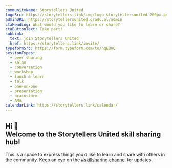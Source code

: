 ```yaml
---
communityName: Storytellers United
logoSrc: https://storytellers.link/img/logo-storytellersunited-200px.png
adminURL: https://storytellersunited.gradu.al/admin
ctaHeading: What would you like to learn or share?
ctaButtonText: Take part!
subLink:
  text: join Storytellers United
  href: https://storytellers.link/invite/
typeformSrc: https://form.typeform.com/to/nqEQHQ
sessionTypes:
  - peer sharing
  - salon
  - conversation
  - workshop
  - lunch & learn
  - talk
  - one-on-one
  - presentation
  - brainstorm
  - AMA
calendarLink: https://storytellers.link/calendar/
---
```


## Hi 👋 <br /> Welcome to the Storytellers United skill sharing hub!

This is a space to express things you’d like to learn and share with others in the community. Keep an eye on the [#skillsharing channel](https://app.slack.com/client/T14SUV8BA/C016WE6ADA9) for updates.